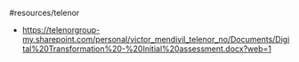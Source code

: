 #resources/telenor 

* https://telenorgroup-my.sharepoint.com/personal/victor_mendivil_telenor_no/Documents/Digital%20Transformation%20-%20Initial%20assessment.docx?web=1 